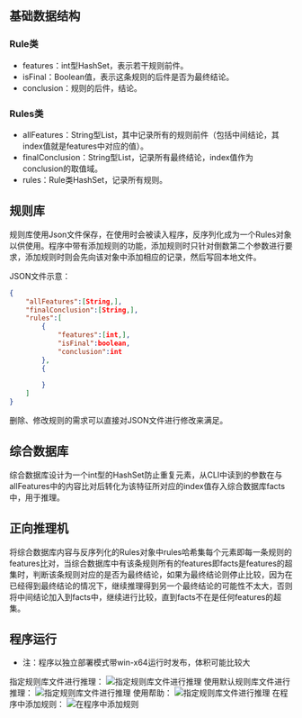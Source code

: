 ## 基础数据结构
### Rule类
* features：int型HashSet，表示若干规则前件。
* isFinal：Boolean值，表示这条规则的后件是否为最终结论。
* conclusion：规则的后件，结论。
### Rules类
* allFeatures：String型List，其中记录所有的规则前件（包括中间结论，其index值就是features中对应的值）。
* finalConclusion：String型List，记录所有最终结论，index值作为conclusion的取值域。
* rules：Rule类HashSet，记录所有规则。

## 规则库
规则库使用Json文件保存，在使用时会被读入程序，反序列化成为一个Rules对象以供使用。程序中带有添加规则的功能，添加规则时只针对倒数第二个参数进行要求，添加规则时则会先向该对象中添加相应的记录，然后写回本地文件。

JSON文件示意：
```JSON
{
    "allFeatures":[String,],
    "finalConclusion":[String,],
    "rules":[
        {
            "features":[int,],
            "isFinal":boolean,
            "conclusion":int
        },
        {
            
        }
    ]
}
```
删除、修改规则的需求可以直接对JSON文件进行修改来满足。
## 综合数据库
综合数据库设计为一个int型的HashSet防止重复元素，从CLI中读到的参数在与allFeatures中的内容比对后转化为该特征所对应的index值存入综合数据库facts中，用于推理。
## 正向推理机
将综合数据库内容与反序列化的Rules对象中rules哈希集每个元素即每一条规则的features比对，当综合数据库中有该条规则所有的features即facts是features的超集时，判断该条规则对应的是否为最终结论，如果为最终结论则停止比较，因为在已经得到最终结论的情况下，继续推理得到另一个最终结论的可能性不太大，否则将中间结论加入到facts中，继续进行比较，直到facts不在是任何features的超集。
## 程序运行
* 注：程序以独立部署模式带win-x64运行时发布，体积可能比较大

指定规则库文件进行推理：
![指定规则库文件进行推理](https://i.loli.net/2019/12/06/INgA19mDHEibyjZ.jpg)
使用默认规则库文件进行推理：
![指定规则库文件进行推理](https://i.loli.net/2019/12/06/LVqYURXwxh8OEo5.jpg)
使用帮助：
![指定规则库文件进行推理](https://i.loli.net/2019/12/06/VgiAbOx69slWBGJ.jpg)
在程序中添加规则：
![在程序中添加规则](https://i.loli.net/2019/12/06/HGS4OW2sj3EoZtw.jpg)